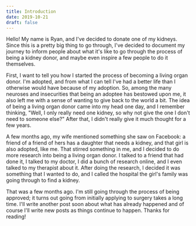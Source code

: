 ```yaml
---
title: Introduction
date: 2019-10-21
draft: false
---
```


Hello! My name is Ryan, and I've decided to donate one of my kidneys. Since this is a pretty big thing to go through, I've decided to document my journey to inform people about what it's like to go through the process of being a kidney donor, and maybe even inspire a few people to do it themselves.

First, I want to tell you how I started the process of becoming a living organ donor.
I'm adopted, and from what I can tell I've had a better life than I otherwise would have because of my adoption. So, among the many neuroses and insecurities that being an adoptee has bestowed upon me, it also left me with a sense of wanting to give back to the world a bit. The idea of being a living organ donor came into my head one day, and I remember thinking, "Well, I only really need one kidney, so why not give the one I don't need to someone else?" After that, I didn't really give it much thought for a few years.

A few months ago, my wife mentioned something she saw on Facebook: a friend of a friend of hers has a daughter that needs a kidney, and that girl is also adopted, like me. That stirred something in me, and I decided to do more research into being a living organ donor. I talked to a friend that had done it, I talked to my doctor, I did a bunch of research online, and I even talked to my therapist about it. After doing the research, I decided it was something that I wanted to do, and I called the hospital the girl's family was going through to find a kidney.

That was a few months ago. I'm still going through the process of being approved; it turns out going from initially applying to surgery takes a long time. I'll write another post soon about what has already happened and of course I'll write new posts as things continue to happen. Thanks for reading!

